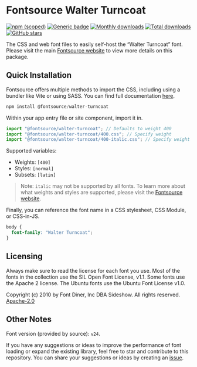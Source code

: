 # Fontsource Walter Turncoat

[![npm (scoped)](https://img.shields.io/npm/v/@fontsource/walter-turncoat?color=brightgreen)](https://www.npmjs.com/package/@fontsource/walter-turncoat) [![Generic badge](https://img.shields.io/badge/fontsource-passing-brightgreen)](https://github.com/fontsource/fontsource) [![Monthly downloads](https://badgen.net/npm/dm/@fontsource/walter-turncoat)](https://github.com/fontsource/fontsource) [![Total downloads](https://badgen.net/npm/dt/@fontsource/walter-turncoat)](https://github.com/fontsource/fontsource) [![GitHub stars](https://img.shields.io/github/stars/fontsource/fontsource.svg?style=social&label=Star)](https://github.com/fontsource/fontsource/stargazers)

The CSS and web font files to easily self-host the “Walter Turncoat” font. Please visit the main [Fontsource website](https://fontsource.org/fonts/walter-turncoat) to view more details on this package.

## Quick Installation

Fontsource offers multiple methods to import the CSS, including using a bundler like Vite or using SASS. You can find full documentation [here](https://fontsource.org/docs/getting-started/introduction).

```javascript
npm install @fontsource/walter-turncoat
```

Within your app entry file or site component, import it in.

```javascript
import "@fontsource/walter-turncoat"; // Defaults to weight 400
import "@fontsource/walter-turncoat/400.css"; // Specify weight
import "@fontsource/walter-turncoat/400-italic.css"; // Specify weight and style
```

Supported variables:
- Weights: `[400]`
- Styles: `[normal]`
- Subsets: `[latin]`

> Note: `italic` may not be supported by all fonts. To learn more about what weights and styles are supported, please visit the [Fontsource website](https://fontsource.org/fonts/walter-turncoat).

Finally, you can reference the font name in a CSS stylesheet, CSS Module, or CSS-in-JS.

```css
body {
  font-family: "Walter Turncoat";
}
```

## Licensing
Always make sure to read the license for each font you use. Most of the fonts in the collection use the SIL Open Font License, v1.1. Some fonts use the Apache 2 license. The Ubuntu fonts use the Ubuntu Font License v1.0.

Copyright (c) 2010 by Font Diner, Inc DBA Sideshow. All rights reserved.
[Apache-2.0](http://www.apache.org/licenses/LICENSE-2.0)

## Other Notes
Font version (provided by source): `v24`.

If you have any suggestions or ideas to improve the performance of font loading or expand the existing library, feel free to star and contribute to this repository. You can share your suggestions or ideas by creating an [issue](https://github.com/fontsource/fontsource/issues).